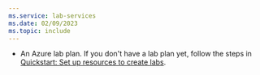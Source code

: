 ```yaml
---
ms.service: lab-services
ms.date: 02/09/2023
ms.topic: include
---
```


- An Azure lab plan. If you don't have a lab plan yet, follow the steps in [Quickstart: Set up resources to create labs](../quick-create-resources.md).